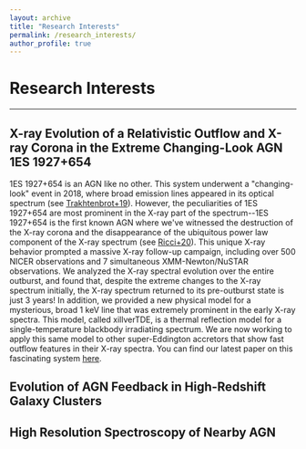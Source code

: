 ```yaml
---
layout: archive
title: "Research Interests"
permalink: /research_interests/
author_profile: true
---
```


# Research Interests
---
## X-ray Evolution of a Relativistic Outflow and X-ray Corona in the Extreme Changing-Look AGN 1ES 1927+654

1ES 1927+654 is an AGN like no other. This system underwent a "changing-look" event in 2018, where broad emission lines appeared in its optical spectrum (see [Trakhtenbrot+19](https://ui.adsabs.harvard.edu/abs/2019ApJ...883...94T/abstract)). However, the peculiarities of 1ES 1927+654 are most prominent in the X-ray part of the spectrum--1ES 1927+654 is the first known AGN where we've witnessed the destruction of the X-ray corona and the disappearance of the ubiquitous power law component of the X-ray spectrum (see [Ricci+20](https://ui.adsabs.harvard.edu/abs/2020ApJ...898L...1R/abstract)). This unique X-ray behavior prompted a massive X-ray follow-up campaign, including over 500 NICER observations and 7 simultaneous XMM-Newton/NuSTAR observations. We analyzed the X-ray spectral evolution over the entire outburst, and found that, despite the extreme changes to the X-ray spectrum initially, the X-ray spectrum returned to its pre-outburst state is just 3 years! In addition, we provided a new physical model for a mysterious, broad 1 keV line that was extremely prominent in the early X-ray spectra. This model, called xillverTDE, is a thermal reflection model for a single-temperature blackbody irradiating spectrum. We are now working to apply this same model to other super-Eddington accretors that show fast outflow features in their X-ray spectra. You can find our latest paper on this fascinating system [here](https://ui.adsabs.harvard.edu/abs/2022arXiv220605140M/abstract).

## Evolution of AGN Feedback in High-Redshift Galaxy Clusters

## High Resolution Spectroscopy of Nearby AGN 
